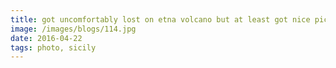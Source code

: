 ```yaml
---
title: got uncomfortably lost on etna volcano but at least got nice pictures
image: /images/blogs/114.jpg
date: 2016-04-22
tags: photo, sicily
---
```

